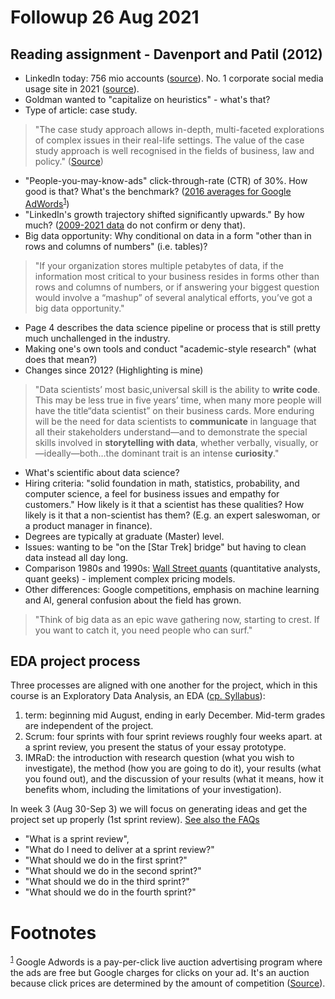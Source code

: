 
# Followup 26 Aug 2021


## Reading assignment - Davenport and Patil (2012)

-   LinkedIn today: 756 mio accounts ([source](https://www.omnicoreagency.com/LinkedIn-statistics/)). No. 1 corporate
    social media usage site in 2021 ([source](https://influencermarketinghub.com/linkedin-stats/)).
-   Goldman wanted to "capitalize on heuristics" - what's that?
-   Type of article: case study.

> "The case study approach allows in-depth, multi-faceted
> explorations of complex issues in their real-life settings. The
> value of the case study approach is well recognised in the fields
> of business, law and policy." ([Source](https://www.ncbi.nlm.nih.gov/pmc/articles/PMC3141799/))

-   "People-you-may-know-ads" click-through-rate (CTR) of 30%. How
    good is that? What's the benchmark? ([2016 averages for Google
    AdWords](https://www.wordstream.com/blog/ws/2016/02/29/google-adwords-industry-benchmarks)<sup><a id="fnr.1" class="footref" href="#fn.1">1</a></sup>)
-   "LinkedIn's growth trajectory shifted significantly upwards." By
    how much? ([2009-2021 data](https://www.businessofapps.com/data/linkedin-statistics/) do not confirm or deny that).
-   Big data opportunity: Why conditional on data in a form "other
    than in rows and columns of numbers" (i.e. tables)?

> "If your organization stores multiple petabytes of data, if
> the information most critical to your business resides in forms
> other than rows and columns of numbers, or if answering your
> biggest question would involve a “mashup” of several analytical
> efforts, you’ve got a big data opportunity."

-   Page 4 describes the data science pipeline or process that is
    still pretty much unchallenged in the industry.
-   Making one's own tools and conduct "academic-style research"
    (what does that mean?)
-   Changes since 2012? (Highlighting is mine)

> "Data scientists’ most basic,universal skill is the ability to
> **write code**. This may be less true in five years’ time, when many
> more people will have the title“data scientist” on their business
> cards. More enduring will be the need for data scientists to
> **communicate** in language that all their stakeholders
> understand—and to demonstrate the special skills involved in
> **storytelling with data**, whether verbally, visually,
> or—ideally—both&#x2026;the dominant trait is an intense **curiosity**."

-   What's scientific about data science?
-   Hiring criteria: "solid foundation in math, statistics,
    probability, and computer science, a feel for business issues
    and empathy for customers." How likely is it that a scientist
    has these qualities? How likely is it that a non-scientist has
    them? (E.g. an expert saleswoman, or a product manager in
    finance).
-   Degrees are typically at graduate (Master) level.
-   Issues: wanting to be "on the [Star Trek] bridge" but having to
    clean data instead all day long.
-   Comparison 1980s and 1990s: [Wall Street quants](https://www.investopedia.com/articles/financialcareers/08/quants-quantitative-analyst.asp) (quantitative
    analysts, quant geeks) - implement complex pricing models.
-   Other differences: Google competitions, emphasis on machine
    learning and AI, general confusion about the field has grown.

> "Think of big data as an epic wave gathering now, starting to
> crest. If you want to catch it, you need people who can surf."


## EDA project process

Three processes are aligned with one another for the project,
which in this course is an Exploratory Data Analysis, an EDA
([cp. Syllabus](https://github.com/birkenkrahe/mod482/blob/main/syllabus.md#grading-system)):

1.  term: beginning mid August, ending in early December. Mid-term
    grades are independent of the project.
2.  Scrum: four sprints with four sprint reviews roughly four weeks
    apart. at a sprint review, you present the status of your essay
    prototype.
3.  IMRaD: the introduction with research question (what you wish
    to investigate), the method (how you are going to do it), your
    results (what you found out), and the discussion of your
    results (what it means, how it benefits whom, including the
    limitations of your investigation).

In week 3 (Aug 30-Sep 3) we will focus on generating ideas and get
the project set up properly (1st sprint review). [See also the FAQs](https://github.com/birkenkrahe/org/blob/master/FAQ.md)

-   "What is a sprint review",
-   "What do I need to deliver at a sprint review?"
-   "What should we do in the first sprint?"
-   "What should we do in the second sprint?"
-   "What should we do in the third sprint?"
-   "What should we do in the fourth sprint?"


# Footnotes

<sup><a id="fn.1" href="#fnr.1">1</a></sup> Google Adwords is a pay-per-click live auction advertising
program where the ads are free but Google charges for clicks on your
ad. It's an auction because click prices are determined by the amount
of competition ([Source](https://www.freshbooks.com/hub/marketing/how-does-google-adwords-work)).
